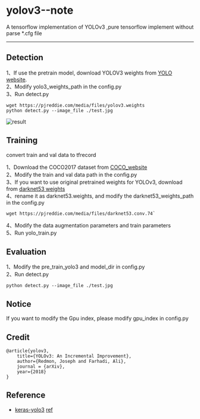 # yolov3--note
A tensorflow implementation of YOLOv3  ,pure tensorflow implement without parse *.cfg file

 

 
---

## Detection

1、If use the pretrain model, download YOLOV3 weights from [YOLO website](http://pjreddie.com/darknet/yolo/).  
2、Modify yolo3_weights_path in the config.py  
3、Run detect.py  

```
wget https://pjreddie.com/media/files/yolov3.weights  
python detect.py --image_file ./test.jpg  
```
![result](https://raw.githubusercontent.com/aloyschen/tensorflow-yolo3/master/result.jpg)


## Training

convert train and val data to tfrecord

1、Download the COCO2017 dataset from [COCO_website](http://cocodataset.org)  
2、Modify the train and val data path in the config.py  
3、If you want to use original pretrained weights for YOLOv3, download from [darknet53 weights](https://pjreddie.com/media/files/darknet53.conv.74)   
4、rename it as darknet53.weights, and modify the darknet53_weights_path in the config.py 

```
wget https://pjreddie.com/media/files/darknet53.conv.74`  
```  
4、Modify the data augmentation parameters and train parameters  
5、Run yolo_train.py  

## Evaluation
1、Modify the pre_train_yolo3 and model_dir in config.py  
2、Run detect.py  

```
python detect.py --image_file ./test.jpg
```
 

 
## Notice

If you want to modify the Gpu index, please modify gpu_index in config.py

## Credit
```
@article{yolov3,
	title={YOLOv3: An Incremental Improvement},
	author={Redmon, Joseph and Farhadi, Ali},
	journal = {arXiv},
	year={2018}
}
```

## Reference
* [keras-yolo3](https://github.com/qqwweee/keras-yolo3)
  [ref](https://github.com/aloyschen/tensorflow-yolo3)
